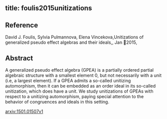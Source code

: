 title: foulis2015unitizations
---


## Reference

David J. Foulis, Sylvia Pulmannova, Elena Vincekova,Unitizations of generalized pseudo effect algebras and their ideals,, Jan 2015,

## Abstract 
  A generalized pseudo effect algebra (GPEA) is a partially ordered partial
algebraic structure with a smallest element 0, but not necessarily with a unit
(i.e, a largest element). If a GPEA admits a so-called unitizing automorphism,
then it can be embedded as an order ideal in its so-called unitization, which
does have a unit. We study unitizations of GPEAs with respect to a unitizing
automorphism, paying special attention to the behavior of congruences and
ideals in this setting.

    

[arxiv:1501.01507v1](https://arxiv.org/abs/1501.01507v1)